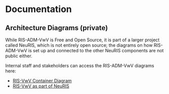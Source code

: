 # Documentation

## Architecture Diagrams (private)
While RIS-ADM-VwV is Free and Open Source, it is part of a larger project called NeuRIS, which is not entirely open source; the diagrams on how RIS-ADM-VwV is set up and connected to the other NeuRIS components are not public either.

Internal staff and stakeholders can access the RIS-ADM-VwV diagrams here:
* [RIS-VwV Container Diagram](https://ris-reports.prod.ds4g.net/konzepte/systementwurf/diagramme/#vwvplanpng)
* [RIS-VwV as part of NeuRIS](https://ris-reports.prod.ds4g.net/konzepte/systementwurf/diagramme/#architectureintro06png)